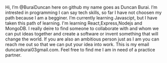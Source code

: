 Hi, I’m @BuraiDuncan here on github my name goes as Duncan Burai.
I’m intrested in programming I can say tech skills, so far I have not choosen my path because I am a begginer.
I’m currently learning Javascipt, but I have taken this path of learning. I'm learning React,Express,Nodejs and MongoDB.
I really deire to find someone to collaborate with and whom we can put ideas together and create a software or invent something that will change the world.
If you are also an ambitious person just as I am you can reach me out so that we can put your idea into work.
This is my email duncanburai03gmail.com. Feel free to find me I am in need of a practice partner.

<!---
BuraiDuncan/BuraiDuncan is a ✨ special ✨ repository because its `README.md` (this file) appears on your GitHub profile.
You can click the Preview link to take a look at your changes.
--->
